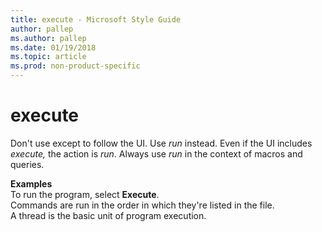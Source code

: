 ```yaml
---
title: execute - Microsoft Style Guide
author: pallep
ms.author: pallep
ms.date: 01/19/2018
ms.topic: article
ms.prod: non-product-specific
---
```


# execute

Don't use except to follow the UI. Use *run* instead. Even if the UI includes *execute,* the action is *run*. Always use *run* in the context of macros and queries.

**Examples**  
To run the program, select **Execute**.  
Commands are run in the order in which they're listed in the file.  
A thread is the basic unit of program execution.
